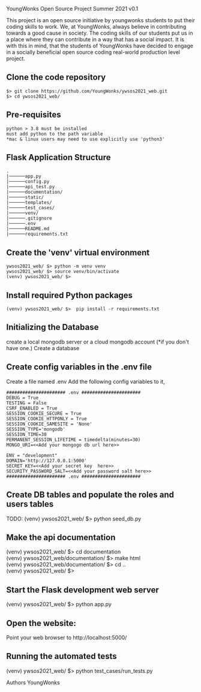 YoungWonks Open Source Project Summer 2021 v0.1

This project is an open source initiative by youngwonks students to put their coding skills to work.
We, at YoungWonks, always believe in contributing towards a good cause in society. The coding skills of our students put us in a place where they can contribute in a way that has a social impact. It is with this in mind, that the students of YoungWonks have decided to engage in a socially beneficial open source coding  real-world production level project. 

## Clone the code repository 
```
$> git clone https://github.com/YoungWonks/ywsos2021_web.git
$> cd ywsos2021_web/
```

## Pre-requisites
```
python > 3.8 must be installed
must add python to the path variable
*mac & linux users may need to use explicitly use 'python3'
```
## Flask Application Structure 
```
.
|──────app.py
|──────config.py
|──────api_test.py
|──────documentation/
|──────static/
|──────templates/
|──────test_cases/
|──────venv/
|──────.gitignore
|──────.env
|──────README.md
|──────requirements.txt
```

## Create the 'venv' virtual environment
```
ywsos2021_web/ $> python -m venv venv
ywsos2021_web/ $> source venv/bin/activate
(venv) ywsos2021_web/ $> 
```
## Install required Python packages
```
(venv) ywsos2021_web/ $>  pip install -r requirements.txt
```
## Initializing the Database
create a local mongodb server or a cloud mongodb account  (*if you don't have one.)
Create a database

## Create config variables in the .env file
Create a file named .env 
Add the following config variables to it,
```
###################### .env ######################
DEBUG = True
TESTING = False
CSRF_ENABLED = True
SESSION_COOKIE_SECURE = True
SESSION_COOKIE_HTTPONLY = True
SESSION_COOKIE_SAMESITE = 'None'
SESSION_TYPE='mongodb'
SESSION_TIME=30
PERMANENT_SESSION_LIFETIME = timedelta(minutes=30)
MONGO_URI=<<Add your mongogo db url here>>

ENV = "development"
DOMAIN='http://127.0.0.1:5000'
SECRET_KEY=<<Add your secret key  here>>
SECURITY_PASSWORD_SALT=<<Add your password salt here>>
###################### .env ######################
```
## Create DB tables and populate the roles and users tables
TODO: (venv) ywsos2021_web/ $>  python seed_db.py

## Make the api documentation
(venv) ywsos2021_web/ $> cd documentation <br />
(venv) ywsos2021_web/documentation/ $> make html <br />
(venv) ywsos2021_web/documentation/ $> cd .. <br />
(venv) ywsos2021_web/ $> 

## Start the Flask development web server
(venv) ywsos2021_web/ $> python app.py

## Open the website:
Point your web browser to http://localhost:5000/

## Running the automated tests
(venv) ywsos2021_web/ $> python test_cases/run_tests.py


Authors
YoungWonks
